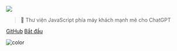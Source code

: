 <!-- _coverpage.md -->

<img class="logo" src="https://cdn.jsdelivr.net/gh/KudoAI/chatgpt.js@058fdea/assets/images/logos/chatgpt.js/with-reflection/darkmode/logo-1504x334.png">

> 🤖 Thư viện JavaScript phía máy khách mạnh mẽ cho ChatGPT

[GitHub](https://github.com/KudoAI/chatgpt.js)
[Bắt đầu](#⚡-nhập-thư-viện)

<!-- background color -->

![color](transparent)
